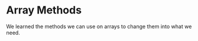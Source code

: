 Array Methods 
====================

We learned the methods we can use on arrays to change them into what we need.
